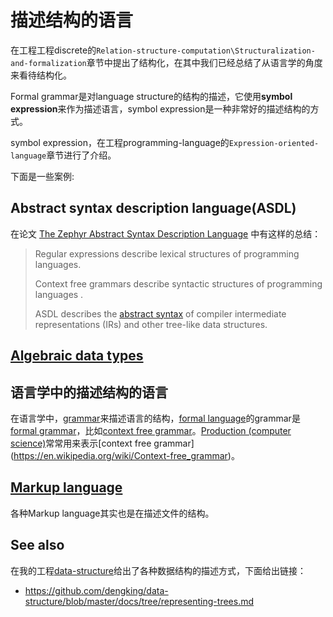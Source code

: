 # 描述结构的语言

在工程工程discrete的`Relation-structure-computation\Structuralization-and-formalization`章节中提出了结构化，在其中我们已经总结了从语言学的角度来看待结构化。

Formal grammar是对language structure的结构的描述，它使用**symbol expression**来作为描述语言，symbol expression是一种非常好的描述结构的方式。

symbol expression，在工程programming-language的`Expression-oriented-language`章节进行了介绍。

下面是一些案例: 

## Abstract syntax description language(ASDL)

在论文 [The Zephyr Abstract Syntax Description Language](https://www.cs.princeton.edu/research/techreps/TR-554-97) 中有这样的总结：

> Regular expressions describe lexical structures  of programming languages.
>
> Context free grammars describe syntactic structures of programming languages .
>
> ASDL describes the [abstract syntax](https://en.wikipedia.org/wiki/Abstract_syntax)  of compiler intermediate representations (IRs) and other tree-like data
> structures.



## [Algebraic data types](https://en.wikipedia.org/wiki/Algebraic_data_type)





## 语言学中的描述结构的语言

在语言学中，[grammar](https://en.wikipedia.org/wiki/Grammar)来描述语言的结构，[formal language](https://en.wikipedia.org/wiki/Well-formed_formula)的grammar是[formal grammar](https://en.wikipedia.org/wiki/Formal_grammar)，比如[context free grammar](https://en.wikipedia.org/wiki/Context-free_grammar)。[Production (computer science)](https://en.wikipedia.org/wiki/Production_(computer_science))常常用来表示[context free grammar](https://en.wikipedia.org/wiki/Context-free_grammar)。



## [Markup language](https://en.wikipedia.org/wiki/Markup_language)

各种Markup language其实也是在描述文件的结构。

## See also

在我的工程[data-structure](https://github.com/dengking/data-structure)给出了各种数据结构的描述方式，下面给出链接：

- https://github.com/dengking/data-structure/blob/master/docs/tree/representing-trees.md

